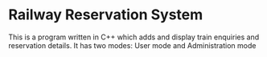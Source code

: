 # Railway Reservation System

This is a program written in C++ which adds and display train enquiries and reservation details.
It has two modes: User mode and Administration mode
